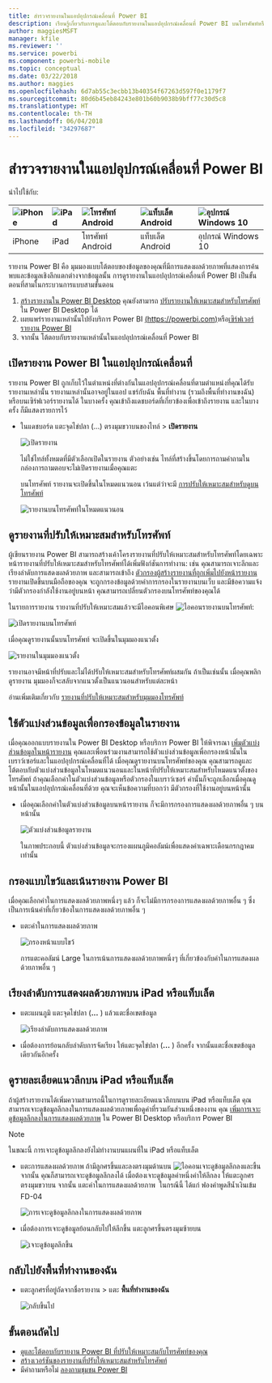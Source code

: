 ```yaml
---
title: สำรวจรายงานในแอปอุปกรณ์เคลื่อนที่ Power BI
description: เรียนรู้เกี่ยวกับการดูและโต้ตอบกับรายงานในแอปอุปกรณ์เคลื่อนที่ Power BI บนโทรศัพท์หรือแท็บเล็ตของคุณ คุณสร้างรายงานในบริการ Power BI หรือ Power BI Desktop จาก นั้น ก็สามารถโต้ตอบกับรายงานเหล่านั้นได้ในแอปอุปกรณ์เคลื่อนที่
author: maggiesMSFT
manager: kfile
ms.reviewer: ''
ms.service: powerbi
ms.component: powerbi-mobile
ms.topic: conceptual
ms.date: 03/22/2018
ms.author: maggies
ms.openlocfilehash: 6d7ab55c3ecbb13b40354f67263d597f0e1179f7
ms.sourcegitcommit: 80d6b45eb84243e801b60b9038b9bff77c30d5c8
ms.translationtype: HT
ms.contentlocale: th-TH
ms.lasthandoff: 06/04/2018
ms.locfileid: "34297687"
---
```

# <a name="explore-reports-in-the-power-bi-mobile-apps"></a>สำรวจรายงานในแอปอุปกรณ์เคลื่อนที่ Power BI
นำไปใช้กับ:

| ![iPhone](media/mobile-reports-in-the-mobile-apps/ios-logo-40-px.png) | ![iPad](media/mobile-reports-in-the-mobile-apps/ios-logo-40-px.png) | ![โทรศัพท์ Android](media/mobile-reports-in-the-mobile-apps/android-logo-40-px.png) | ![แท็บเล็ต Android](media/mobile-reports-in-the-mobile-apps/android-logo-40-px.png) | ![อุปกรณ์ Windows 10](media/mobile-reports-in-the-mobile-apps/win-10-logo-40-px.png) |
|:--- |:--- |:--- |:--- |:--- |
| iPhone |iPad |โทรศัพท์ Android |แท็บเล็ต Android |อุปกรณ์ Windows 10 |

รายงาน Power BI คือ มุมมองแบบโต้ตอบของข้อมูลของคุณที่มีการแสดงผลด้วยภาพที่แสดงการค้นพบและข้อมูลเชิงลึกแตกต่างจากข้อมูลนั้น การดูรายงานในแอปอุปกรณ์เคลื่อนที่ Power BI เป็นขั้นตอนที่สามในกระบวนการแบบสามขั้นตอน

1. [สร้างรายงานใน Power BI Desktop](desktop-report-view.md) คุณยังสามารถ [ปรับรายงานให้เหมาะสมสำหรับโทรศัพท์](mobile-apps-view-phone-report.md) ใน Power BI Desktop ได้ 
2. เผยแพร่รายงานเหล่านั้นไปยังบริการ Power BI [(https://powerbi.com)](https://powerbi.com)หรือ[เซิร์ฟเวอร์รายงาน Power BI](report-server/get-started.md)  
3. จากนั้น โต้ตอบกับรายงานเหล่านั้นในแอปอุปกรณ์เคลื่อนที่ Power BI

## <a name="open-a-power-bi-report-in-the-mobile-app"></a>เปิดรายงาน Power BI ในแอปอุปกรณ์เคลื่อนที่
รายงาน Power BI ถูกเก็บไว้ในตำแหน่งที่ต่างกันในแอปอุปกรณ์เคลื่อนที่ตามตำแหน่งที่คุณได้รับรายงานเหล่านั้น รายงานเหล่านั้นอาจอยู่ในแอป แชร์กับฉัน พื้นที่ทำงาน (รวมถึงพื้นที่ทำงานขงฉัน) หรือบนเซิร์ฟเวอร์รายงานได้ ในบางครั้ง คุณเข้าถึงแดชบอร์ดที่เกี่ยวข้องเพื่อเข้าถึงรายงาน และในบางครั้ง ก็มีแสดงรายการไว้

* ในแดชบอร์ด แตะจุดไข่ปลา (...) ตรงมุมขวาบนของไทล์ > **เปิดรายงาน**
  
  ![เปิดรายงาน](media/mobile-reports-in-the-mobile-apps/power-bi-android-open-report-tile.png)
  
  ไม่ใช่ไทล์ทั้งหมดที่มีตัวเลือกเปิดในรายงาน ตัวอย่างเช่น ไทล์ที่สร้างขึ้นโดยการถามคำถามในกล่องการถามตอบจะไม่เปิดรายงานเมื่อคุณแตะ 
  
  บนโทรศัพท์ รายงานจะเปิดขึ้นในโหมดแนวนอน เว้นแต่ว่าจะมี [การปรับให้เหมาะสมสำหรับดูบนโทรศัพท์](mobile-reports-in-the-mobile-apps.md#view-reports-optimized-for-phones)
  
  ![รายงานบนโทรศัพท์ในโหมดแนวนอน](media/mobile-reports-in-the-mobile-apps/power-bi-iphone-report-landscape.png)

## <a name="view-reports-optimized-for-phones"></a>ดูรายงานที่ปรับให้เหมาะสมสำหรับโทรศัพท์
ผู้เขียนรายงาน Power BI สามารถสร้างเค้าโครงรายงานที่ปรับให้เหมาะสมสำหรับโทรศัพท์โดยเฉพาะ หน้ารายงานที่ปรับให้เหมาะสมสำหรับโทรศัพท์ได้เพิ่มฟังก์ชันการทำงาน: เช่น คุณสามารถเจาะลึกและเรียงลำดับการแสดงผลด้วยภาพ และสามารถเข้าถึง [ตัวกรองผู้สร้างรายงานที่ถูกเพิ่มไปยังหน้ารายงาน](mobile-apps-view-phone-report.md#filter-the-report-page-on-a-phone) รายงานเปิดขึ้นบนมือถือของคุณ จะถูกกรองข้อมูลด้วยค่าการกรองในรายงานบนเว็บ และมีข้อความแจ้งว่ามีตัวกรองกำลังใช้งานอยู่บนหน้า คุณสามารถเปลี่ยนตัวกรองบนโทรศัพท์ของคุณได้

ในรายการรายงาน รายงานที่ปรับให้เหมาะสมแล้วจะมีไอคอนพิเศษ ![ไอคอนรายงานบนโทรศัพท์](media/mobile-reports-in-the-mobile-apps/power-bi-phone-report-icon.png):

![เปิดรายงานบนโทรศัพท์](media/mobile-reports-in-the-mobile-apps/power-bi-android-phone-report.png)

เมื่อคุณดูรายงานนั้นบนโทรศัพท์ จะเปิดขึ้นในมุมมองแนวตั้ง

![รายงานในมุมมองแนวตั้ง](media/mobile-reports-in-the-mobile-apps/07-power-bi-phone-report-portrait.png)

 รายงานอาจมีหน้าที่ปรับและไม่ได้ปรับให้เหมาะสมสำหรับโทรศัพท์ผสมกัน ถ้าเป็นเช่นนั้น เมื่อคุณพลิกดูรายงาน มุมมองก็จะสลับจากแนวตั้งเป็นแนวนอนสำหรับแต่ละหน้า

อ่านเพิ่มเติมเกี่ยวกับ [รายงานที่ปรับให้เหมาะสมสำหรับมุมมองโทรศัพท์](mobile-apps-view-phone-report.md)

## <a name="use-slicers-to-filter-a-report"></a>ใช้ตัวแบ่งส่วนข้อมูลเพื่อกรองข้อมูลในรายงาน
เมื่อคุณออกแบบรายงานใน Power BI Desktop หรือบริการ Power BI ให้พิจารณา [เพิ่มตัวแบ่งส่วนข้อมูลในหน้ารายงาน](power-bi-visualization-slicers.md) คุณและเพื่อนร่วมงานสามารถใช้ตัวแบ่งส่วนข้อมูลเพื่อกรองหน้านั้นในเบราว์เซอร์และในแอปอุปกรณ์เคลื่อนที่ได้ เมื่อคุณดูรายงานบนโทรศัพท์ของคุณ คุณสามารถดูและโต้ตอบกับตัวแบ่งส่วนข้อมูลในโหมดแนวนอนและในหน้าที่ปรับให้เหมาะสมสำหรับโหมดแนวตั้งของโทรศัพท์ ถ้าคุณเลือกค่าในตัวแบ่งส่วนข้อมูลหรือตัวกรองในเบราว์เซอร์ ค่านั้นก็จะถูกเลือกเมื่อคุณดูหน้านั้นในแอปอุปกรณ์เคลื่อนที่ด้วย คุณจะเห็นข้อความที่บอกว่า มีตัวกรองที่ใช้งานอยู่บนหน้านั้น  

* เมื่อคุณเลือกค่าในตัวแบ่งส่วนข้อมูลบนหน้ารายงาน ก็จะมีการกรองการแสดงผลด้วยภาพอื่น ๆ บนหน้านั้น
  
  ![ตัวแบ่งส่วนข้อมูลรายงาน](media/mobile-reports-in-the-mobile-apps/power-bi-android-tablet-report-slicer.png)
  
  ในภาพประกอบนี้ ตัวแบ่งส่วนข้อมูลจะกรองแผนภูมิคอลัมน์เพื่อแสดงค่าเฉพาะเดือนกรกฎาคมเท่านั้น

## <a name="cross-filter-and-highlight-a-report"></a>กรองแบบไขว้และเน้นรายงาน Power BI
เมื่อคุณเลือกค่าในการแสดงผลด้วยภาพหนึ่งๆ แล้ว ก็จะไม่มีการกรองการแสดงผลด้วยภาพอื่น ๆ ซึ่งเป็นการเน้นค่าที่เกี่ยวข้องในการแสดงผลด้วยภาพอื่น ๆ

* แตะค่าในการแสดงผลด้วยภาพ
  
  ![กรองหน้าแบบไขว้](media/mobile-reports-in-the-mobile-apps/power-bi-android-tablet-report-highlight.png)
  
  การแตะคอลัมน์ Large ในการเน้นการแสดงผลด้วยภาพหนึ่งๆ ที่เกี่ยวข้องกับค่าในการแสดงผลด้วยภาพอื่น ๆ 

## <a name="sort-a-visual-on-an-ipad-or-a-tablet"></a>เรียงลำดับการแสดงผลด้วยภาพบน iPad หรือแท็บเล็ต
* แตะแผนภูมิ แตะจุดไข่ปลา (**...** ) แล้วแตะชื่อเขตข้อมูล
  
   ![เรียงลำดับการแสดงผลด้วยภาพ](media/mobile-reports-in-the-mobile-apps/power-bi-android-tablet-report-sort.png)
* เมื่อต้องการย้อนกลับลำดับการจัดเรียง ให้แตะจุดไข่ปลา (**...** ) อีกครั้ง จากนั้นแตะชื่อเขตข้อมูลเดียวกันอีกครั้ง

## <a name="drill-down-on-an-ipad-or-a-tablet"></a>ดูรายละเอียดแนวลึกบน iPad หรือแท็บเล็ต
ถ้าผู้สร้างรายงานได้เพิ่มความสามารถนี้ในการดูรายละเอียดแนวลึกบนบน iPad หรือแท็บเล็ต คุณสามารถเจาะดูข้อมูลลึกลงในการแสดงผลด้วยภาพเพื่อดูค่าที่รวมกันส่วนหนึ่งของงาน คุณ [เพิ่มการเจาะดูข้อมูลลึกลงในการแสดงผลด้วยภาพ](power-bi-visualization-drill-down.md) ใน Power BI Desktop หรือบริการ Power BI 

> [!NOTE]
> ในขณะนี้ การเจาะดูข้อมูลลึกลงยังไม่ทำงานบนแผนที่ใน iPad หรือแท็บเล็ต
> 
> 

* แตะการแสดงผลด้วยภาพ ถ้ามีลูกศรขึ้นและลงตรงมุมด้านบน ![ไอคอนเจาะดูข้อมูลลึกลงและขึ้น](media/mobile-reports-in-the-mobile-apps/power-bi-mobile-drill-up-down.png)จากนั้น คุณก็สามารถเจาะดูข้อมูลลึกลงได้ เมื่อต้องเจาะดูข้อมูลค่าหนึ่งค่าให้ลึกลง ให้แตะลูกศรตรงมุมขวาบน จากนั้น แตะค่าในการแสดงผลด้วยภาพ &#151; ในกรณีนี้ ได้แก่ ฟองคำพูดสีน้ำเงินเข้ม FD-04
  
  ![การเจาะดูข้อมูลลึกลงในการแสดงผลด้วยภาพ](media/mobile-reports-in-the-mobile-apps/power-bi-mobile-drill-down-one.png)
* เมื่อต้องการเจาะดูข้อมูลย้อนกลับไปให้ลึกขึ้น แตะลูกศรขึ้นตรงมุมซ้ายบน
  
  ![เจาะดูข้อมูลลึกขึ้น](media/mobile-reports-in-the-mobile-apps/power-bi-mobile-drill-up.png)

## <a name="go-back-to-my-workspace"></a>กลับไปยังพื้นที่ทำงานของฉัน
* แตะลูกศรที่อยู่ถัดจากชื่อรายงาน > แตะ **พื้นที่ทำงานของฉัน**
  
  ![กลับขึ้นไป](media/mobile-reports-in-the-mobile-apps/power-bi-iphone-report-back.png)

## <a name="next-steps"></a>ขั้นตอนถัดไป
* [ดูและโต้ตอบกับรายงาน Power BI ที่ปรับให้เหมาะสมกับโทรศัพท์ของคุณ](mobile-apps-view-phone-report.md)
* [สร้างเวอร์ชันของรายงานที่ปรับให้เหมาะสมสำหรับโทรศัพท์](desktop-create-phone-report.md)
* มีคำถามหรือไม่ [ลองถามชุมชน Power BI](http://community.powerbi.com/)

